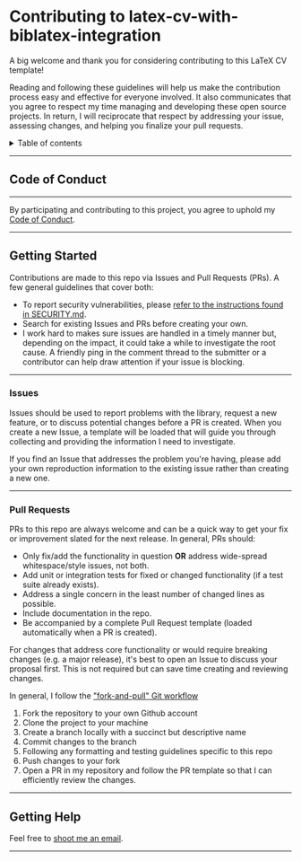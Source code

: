 # Contributing to latex-cv-with-biblatex-integration

A big welcome and thank you for considering contributing to this LaTeX CV template!

Reading and following these guidelines will help us make the contribution
process easy and effective for everyone involved. It also communicates that you
agree to respect my time managing and developing these open source projects. In
return, I will reciprocate that respect by addressing your issue, assessing
changes, and helping you finalize your pull requests.

<details>
  <summary>Table of contents</summary>
  <ul>
    <li><a href="#code-of-conduct">Code of conduct</a></li>
    <li><a href="#getting-started">Getting started</a></li>
    <li><a href="#issues">Issues</a></li>
    <li><a href="#pull-requests">Pull requests</a></li>
    <li><a href="#getting-help">Getting help</a></li>
  </ul>
</details>

---

## Code of Conduct

---

By participating and contributing to this project, you agree to uphold my
[Code of Conduct](https://github.com/paultran47/latex-cv-with-biblatex/blob/master/CODE_OF_CONDUCT.md).

---

## Getting Started

Contributions are made to this repo via Issues and Pull Requests (PRs). A few
general guidelines that cover both:

* To report security vulnerabilities, please
[refer to the instructions found in SECURITY.md](https://github.com/paultran47/latex-cv-with-biblatex/blob/gh-pages/SECURITY.md).
* Search for existing Issues and PRs before creating your own.
* I work hard to makes sure issues are handled in a timely manner but, depending
on the impact, it could take a while to investigate the root cause. A friendly
ping in the comment thread to the submitter or a contributor can help draw
attention if your issue is blocking.

---

### Issues

Issues should be used to report problems with the library, request a new
feature, or to discuss potential changes before a PR is created. When you create
a new Issue, a template will be loaded that will guide you through collecting
and providing the information I need to investigate.

If you find an Issue that addresses the problem you're having, please add your
own reproduction information to the existing issue rather than creating a new one.

---

### Pull Requests

PRs to this repo are always welcome and can be a quick way to get your fix or
improvement slated for the next release. In general, PRs should:

* Only fix/add the functionality in question **OR** address wide-spread
whitespace/style issues, not both.
* Add unit or integration tests for fixed or changed functionality (if a test
suite already exists).
* Address a single concern in the least number of changed lines as possible.
* Include documentation in the repo.
* Be accompanied by a complete Pull Request template (loaded automatically when
a PR is created).

For changes that address core functionality or would require breaking changes
(e.g. a major release), it's best to open an Issue to discuss your proposal
first. This is not required but can save time creating and reviewing changes.

In general, I follow the ["fork-and-pull" Git workflow](https://github.com/susam/gitpr)

1. Fork the repository to your own Github account
2. Clone the project to your machine
3. Create a branch locally with a succinct but descriptive name
4. Commit changes to the branch
5. Following any formatting and testing guidelines specific to this repo
6. Push changes to your fork
7. Open a PR in my repository and follow the PR template so that I can
efficiently review the changes.

---

## Getting Help

Feel free to [shoot me an email](mailto:pltran@utexas.edu).

---
